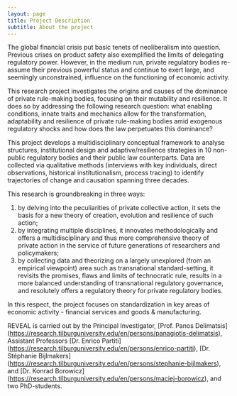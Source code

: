 ```yaml
---
layout: page
title: Project Description
subtitle: About the project
---
```


The global financial crisis put basic tenets of neoliberalism into question. Previous crises on product safety also exemplified the limits of delegating regulatory power. However, in the medium run, private regulatory bodies re-assume their previous powerful status and continue to exert large, and seemingly unconstrained, influence on the functioning of economic activity.

This research project investigates the origins and causes of the dominance of private rule-making bodies, focusing on their mutability and resilience. It does so by addressing the following research question: what enabling conditions, innate traits and mechanics allow for the transformation, adaptability and resilience of private rule-making bodies amid exogenous regulatory shocks and how does the law perpetuates this dominance?

This project develops a multidisciplinary conceptual framework to analyse structures, institutional design and adaptive/resilience strategies in 10 non-public regulatory bodies and their public law counterparts. Data are collected via qualitative methods (interviews with key individuals, direct observations, historical institutionalism, process tracing) to identify trajectories of change and causation spanning three decades.

This research is groundbreaking in three ways:

1. by delving into the peculiarities of private collective action, it sets the basis for a new theory of creation, evolution and resilience of such action;
2. by integrating multiple disciplines, it innovates methodologically and offers a multidisciplinary and thus more comprehensive theory of private action in the service of future generations of researchers and policymakers;
3. by collecting data and theorizing on a largely unexplored (from an empirical viewpoint) area such as transnational standard-setting, it revisits the promises, flaws and limits of technocratic rule, results in a more balanced understanding of transnational regulatory governance, and resolutely offers a regulatory theory for private regulatory bodies.

In this respect, the project focuses on standardization in key areas of economic activity - financial services and goods & manufacturing.

REVEAL is carried out by the Principal Investigator, [Prof. Panos Delimatsis] (https://research.tilburguniversity.edu/en/persons/panagiotis-delimatsis), Assistant Professors [Dr. Enrico Partiti] (https://research.tilburguniversity.edu/en/persons/enrico-partiti), [Dr. Stéphanie Bijlmakers] (https://research.tilburguniversity.edu/en/persons/stephanie-bijlmakers), and [Dr. Konrad Borowicz] (https://research.tilburguniversity.edu/en/persons/maciej-borowicz), and two PhD-students.
